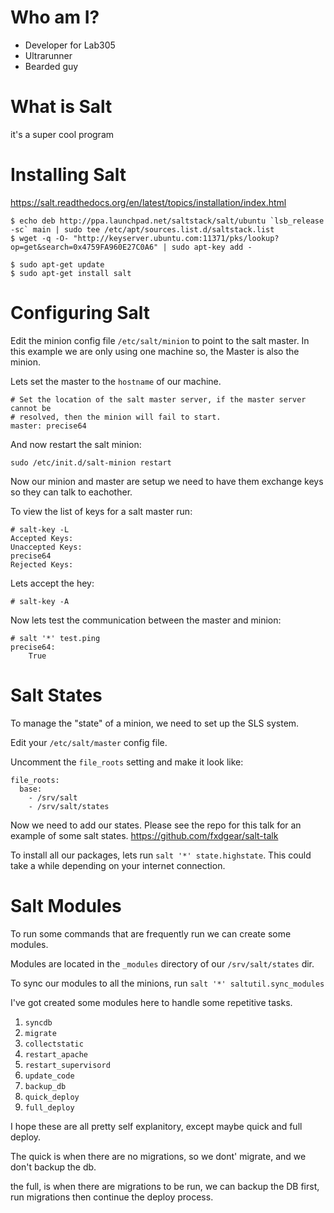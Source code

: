 # Who am I?

* Developer for Lab305
* Ultrarunner
* Bearded guy

# What is Salt

it's a super cool program

# Installing Salt

https://salt.readthedocs.org/en/latest/topics/installation/index.html

```
$ echo deb http://ppa.launchpad.net/saltstack/salt/ubuntu `lsb_release -sc` main | sudo tee /etc/apt/sources.list.d/saltstack.list
$ wget -q -O- "http://keyserver.ubuntu.com:11371/pks/lookup?op=get&search=0x4759FA960E27C0A6" | sudo apt-key add -

$ sudo apt-get update
$ sudo apt-get install salt
```

# Configuring Salt

Edit the minion config file ``/etc/salt/minion`` to point to the salt master. In this example we are only using one machine so, the Master is also the minion.

Lets set the master to the ``hostname`` of our machine.

```
# Set the location of the salt master server, if the master server cannot be
# resolved, then the minion will fail to start.
master: precise64
```

And now restart the salt minion:

```
sudo /etc/init.d/salt-minion restart
```

Now our minion and master are setup we need to have them exchange keys so they can talk to eachother.

To view the list of keys for a salt master run:

```
# salt-key -L
Accepted Keys:
Unaccepted Keys:
precise64
Rejected Keys:
```

Lets accept the hey:

```
# salt-key -A
```

Now lets test the communication between the master and minion:

```
# salt '*' test.ping
precise64:
    True
```

# Salt States

To manage the "state" of a minion, we need to set up the SLS system.

Edit your ``/etc/salt/master`` config file.

Uncomment the ``file_roots`` setting and make it look like:

```
file_roots:
  base:
    - /srv/salt
    - /srv/salt/states
```

Now we need to add our states. Please see the repo for this talk for an example of some salt states. https://github.com/fxdgear/salt-talk

To install all our packages, lets run ``salt '*' state.highstate``. This could take a while depending on your internet connection.

# Salt Modules

To run some commands that are frequently run we can create some modules.

Modules are located in the ``_modules`` directory of our ``/srv/salt/states`` dir.

To sync our modules to all the minions, run ``salt '*' saltutil.sync_modules``

I've got created some modules here to handle some repetitive tasks.

1. ``syncdb``
2. ``migrate``
3. ``collectstatic``
4. ``restart_apache``
5. ``restart_supervisord``
6. ``update_code``
7. ``backup_db``
8. ``quick_deploy``
9. ``full_deploy``

I hope these are all pretty self explanitory, except maybe quick and full deploy.

The quick is when there are no migrations, so we dont' migrate, and we don't backup the db.

the full, is when there are migrations to be run, we can backup the DB first, run migrations then continue the deploy process.



